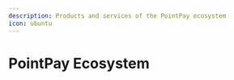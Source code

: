 ```yaml
---
description: Products and services of the PointPay ecosystem
icon: ubuntu
---
```


# PointPay Ecosystem

